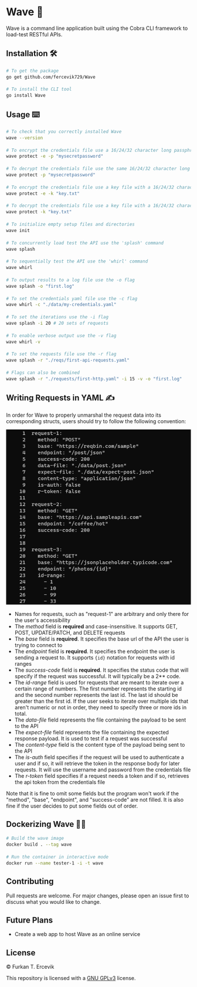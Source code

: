# Wave 🌊 

Wave is a command line application built using the Cobra CLI framework to load-test RESTful APIs.

## Installation 🛠️

```bash
# To get the package
go get github.com/fercevik729/Wave

# To install the CLI tool
go install Wave
```

## Usage ⌨️

```bash
# To check that you correctly installed Wave
wave --version

# To encrypt the credentials file use a 16/24/32 character long passphrase
wave protect -e -p "mysecretpassword"

# To decrypt the credentials file use the same 16/24/32 character long passphrase
wave protect -p "mysecretpassword"

# To encrypt the credentials file use a key file with a 16/24/32 character long passphrase
wave protect -e -k "key.txt"

# To decrypt the credentials file use a key file with a 16/24/32 character long passphrase
wave protect -k "key.txt"

# To initialize empty setup files and directories
wave init

# To concurrently load test the API use the 'splash' command
wave splash 

# To sequentially test the API use the 'whirl' command
wave whirl

# To output results to a log file use the -o flag
wave splash -o "first.log"

# To set the credentials yaml file use the -c flag
wave whirl -c "./data/my-credentials.yaml"

# To set the iterations use the -i flag
wave splash -i 20 # 20 sets of requests

# To enable verbose output use the -v flag
wave whirl -v

# To set the requests file use the -r flag
wave splash -r "./reqs/first-api-requests.yaml"

# Flags can also be combined
wave splash -r "./requests/first-http.yaml" -i 15 -v -o "first.log"
```
## Writing Requests in YAML ✍️
In order for Wave to properly unmarshal the request data into its corresponding structs, users should try to follow the 
following convention: 

![req-example](examples/request-example.png)
* Names for requests, such as "request-1" are arbitrary and only there for the user's accessibility
* The *method* field is **required** and case-insensitive. It supports GET, POST, UPDATE/PATCH, and DELETE requests
* The *base* field is **required**. It specifies the base url of the API the user is trying to connect to
* The *endpoint* field is **required**. It specifies the endpoint the user is sending a request to. It supports
```{id}``` notation for requests with id ranges
* The *success-code* field is **required**. It specifies the status code that will specify if the request was successful.
It will typically be a 2** code.
* The *id-range* field is used for requests that are meant to iterate over a certain range of numbers. The first number
represents the starting id and the second number represents the last id. The last id should be greater than the first id.
If the user seeks to iterate over multiple ids that aren't numeric or not in order, they need to specify three or more
ids in total.
* The *data-file* field represents the file containing the payload to be sent to the API
* The *expect-file* field represents the file containing the expected response payload. It is used to test if a request was
successful
* The *content-type* field is the content type of the payload being sent to the API
* The *is-auth* field specifies if the request will be used to authenticate a user and if so, it will retrieve the token
in the response body for later requests. It will use the username and password from the credentials file
* The *r-token* field specifies if a request needs a token and if so, retrieves the api token from the credentials file

Note that it is fine to omit some fields but the program won't work if the "method", "base", "endpoint", and
"success-code" are not filled. It is also fine if the user decides to put some fields out of order.

## Dockerizing Wave 🐳🌊
```bash
# Build the wave image 
docker build . --tag wave

# Run the container in interactive mode
docker run --name tester-1 -i -t wave

```
## Contributing
Pull requests are welcome. For major changes, please open an issue first to discuss what you would like to change.

## Future Plans
* Create a web app to host Wave as an online service

## License
© Furkan T. Ercevik

This repository is licensed with a [GNU GPLv3](LICENSE) license.
